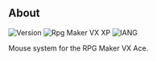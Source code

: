 ## About
![Version](https://img.shields.io/badge/Version-%201.5-red?style=for-the-badge&logo=appveyo)
![Rpg Maker VX XP](https://img.shields.io/badge/RPG%20MAKER-%20VXA-red?style=for-the-badge&logo=appveyo)
![lANG](https://img.shields.io/badge/LANG-RUBY(%20RGSS%20)-red?style=for-the-badge&logo=appveyo)
<p>Mouse system for the RPG Maker VX Ace.</p>
